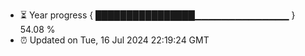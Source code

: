 - ⏳ Year progress { ████████████████▁▁▁▁▁▁▁▁▁▁▁▁▁▁ } 54.08 %
- ⏰ Updated on Tue, 16 Jul 2024 22:19:24 GMT

